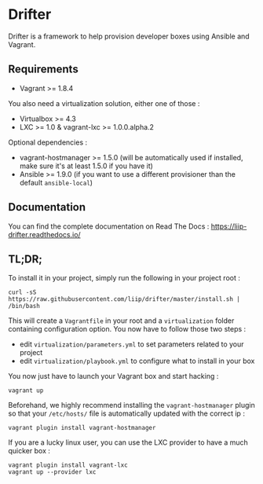 Drifter
=======

Drifter is a framework to help provision developer boxes using Ansible and Vagrant.

Requirements
------------

* Vagrant >= 1.8.4

You also need a virtualization solution, either one of those :

* Virtualbox >= 4.3
* LXC >= 1.0 & vagrant-lxc >= 1.0.0.alpha.2

Optional dependencies :

* vagrant-hostmanager >= 1.5.0 (will be automatically used if installed, make sure it's at least 1.5.0 if you have it)
* Ansible >= 1.9.0 (if you want to use a different provisioner than the default `ansible-local`)

Documentation
-------------

You can find the complete documentation on Read The Docs : https://liip-drifter.readthedocs.io/

TL;DR;
------

To install it in your project, simply run the following in your project root :

```
curl -sS https://raw.githubusercontent.com/liip/drifter/master/install.sh | /bin/bash
```

This will create a `Vagrantfile` in your root and a `virtualization` folder
containing configuration option. You now have to follow those two steps :

* edit `virtualization/parameters.yml` to set parameters related to your project
* edit `virtualization/playbook.yml` to configure what to install in your box

You now just have to launch your Vagrant box and start hacking :

```
vagrant up
```

Beforehand, we highly recommend installing the `vagrant-hostmanager` plugin so that
your `/etc/hosts/` file is automatically updated with the correct ip :

```
vagrant plugin install vagrant-hostmanager
```

If you are a lucky linux user, you can use the LXC provider to have a much quicker
box :

```
vagrant plugin install vagrant-lxc
vagrant up --provider lxc
```
